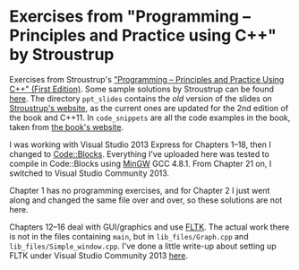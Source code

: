 # Exercises from "Programming &ndash; Principles and Practice using C++" by Stroustrup

Exercises from Stroustrup's ["Programming &ndash; Principles and Practice Using
C++" (First Edition)][1]. Some sample solutions by Stroustrup can be found
[here][2]. The directory `ppt_slides` contains the *old* version of the slides
on [Stroustrup's website][3], as the current ones are updated for the 2nd
edition of the book and C++11. In `code_snippets` are all the code examples in
the book, taken from [the book's website][4].

[1]: http://www.informit.com/store/programming-principles-and-practice-using-c-plus-plus-9780321543721
[2]: http://www.stroustrup.com/Programming/Solutions/exercise_solutions.html
[3]: http://www.stroustrup.com/Programming/lecture-slides.html
[4]: http://www.stroustrup.com/Programming/PPP1.html

I was working with Visual Studio 2013 Express for Chapters 1&ndash;18, then I
changed to [Code::Blocks][5]. Everything I've uploaded here was tested to
compile in Code::Blocks using [MinGW][6] GCC 4.8.1. From Chapter 21 on, I
switched to Visual Studio Community 2013.

[5]: http://www.codeblocks.org
[6]: http://www.mingw.org

Chapter 1 has no programming exercises, and for Chapter 2 I just went along and
changed the same file over and over, so these solutions are not here.

Chapters 12&ndash;16 deal with GUI/graphics and use [FLTK][7]. The actual work
there is not in the files containing `main`, but in `lib_files/Graph.cpp` and
`lib_files/Simple_window.cpp`. I've done a little write-up about setting up
FLTK under Visual Studio Community 2013 [here][8].

[7]: http://www.fltk.org/index.php
[8]: http://bewuethr.github.io/installing-fltk-133-under-visual-studio/
